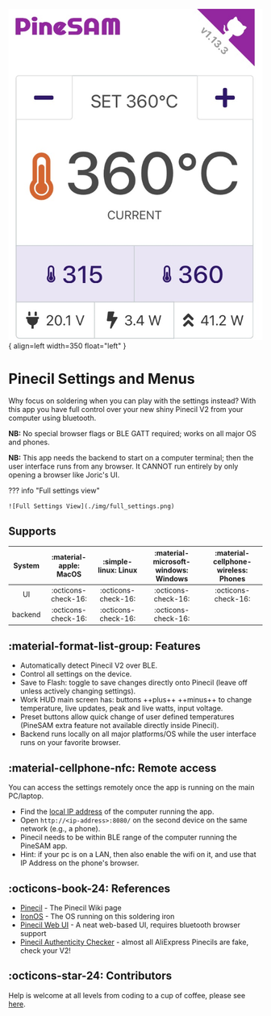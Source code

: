 ![PineSAM Work View - Heads Up Display (HUD)](./img/workHUD.png){ align=left width=350  float="left" }
# Pinecil Settings and Menus
Why focus on soldering when you can play with the settings instead? With this app you have full control over your new shiny Pinecil V2 from your computer using bluetooth.

**NB:** No special browser flags or BLE GATT required; works on all major OS and phones.

**NB:** This app needs the backend to start on a computer terminal; then the user interface runs from any browser. It CANNOT run entirely by only opening a browser like Joric's UI.

<div style="clear: both;"></div>

??? info "Full settings view"
    
    ![Full Settings View](./img/full_settings.png)

<div style="clear: both;"></div>

## Supports
 | System  | :material-apple: MacOS   | :simple-linux: Linux  | :material-microsoft-windows: Windows | :material-cellphone-wireless: Phones |
 | :-----: | :-----: | :----: | :-----: | :---: |
 | UI      |:octicons-check-16:|:octicons-check-16:|:octicons-check-16:|:octicons-check-16:|
 | backend |:octicons-check-16:|:octicons-check-16:|:octicons-check-16:|       |

## :material-format-list-group: Features

-  Automatically detect Pinecil V2 over BLE.
- Control all settings on the device.
-  Save to Flash: toggle to save changes directly onto Pinecil (leave off unless actively changing settings).
-  Work HUD main screen has: buttons ++plus++ ++minus++ to change temperature, live updates, peak and live watts, input voltage.
-  Preset buttons allow quick change of user defined temperatures (PineSAM extra feature not available directly inside Pinecil).
-  Backend runs locally on all major platforms/OS while the user interface runs on your favorite browser.

## :material-cellphone-nfc: Remote access

You can access the settings remotely once the app is running on the main PC/laptop.

* Find the [local IP address](https://lifehacker.com/how-to-find-your-local-and-external-ip-address-5833108) of the computer running the app.
* Open `http://<ip-address>:8080/` on the second device on the same network (e.g., a phone).
* Pinecil needs to be within BLE range of the computer running the PineSAM app.
* Hint: if your pc is on a LAN, then also enable the wifi on it, and use that IP Address on the phone's browser.

## :octicons-book-24: References

- [Pinecil](https://wiki.pine64.org/wiki/Pinecil) - The Pinecil Wiki page
- [IronOS](https://github.com/Ralim/IronOS) - The OS running on this soldering iron
- [Pinecil Web UI](https://github.com/joric/pinecil) - A neat web-based UI, requires bluetooth browser support
- [Pinecil Authenticity Checker](https://pinecil.pine64.org/) - almost all AliExpress Pinecils are fake, check your V2!

## :octicons-star-24: Contributors

Help is welcome at all levels from coding to a cup of coffee, please see [here](about.md).

